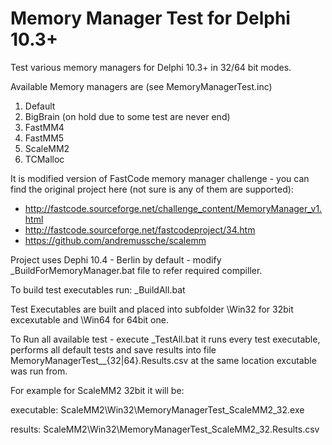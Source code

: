# Memory Manager Test for Delphi 10.3+
Test various memory managers for Delphi 10.3+ in 32/64 bit modes.

Available Memory managers are (see MemoryManagerTest.inc)
1. Default
2. BigBrain (on hold due to some test are never end)
3. FastMM4
4. FastMM5
5. ScaleMM2
6. TCMalloc

It is modified version of FastCode memory manager challenge - you can find the original project here (not sure is any of them are supported):
- http://fastcode.sourceforge.net/challenge_content/MemoryManager_v1.html
- http://fastcode.sourceforge.net/fastcodeproject/34.htm
- https://github.com/andremussche/scalemm

Project uses Dephi 10.4 - Berlin by default - modify \_BuildForMemoryManager.bat file to refer required compiller.

To build test executables run:
\_BuildAll.bat

Test Executables are built and placed into subfolder <MemoryManagerFolder>\Win32 for 32bit excexutable and <MemoryManagerFolder>\Win64 for 64bit one.

To Run all available test - execute \_TestAll.bat it runs every test executable, performs all default tests and save results into file MemoryManagerTest_<MemoryManagerName>_{32|64}.Results.csv at the same location excutable was run from. 
  
For example for ScaleMM2 32bit it will be:

executable:
  ScaleMM2\Win32\MemoryManagerTest_ScaleMM2_32.exe

results:
  ScaleMM2\Win32\MemoryManagerTest_ScaleMM2_32.Results.csv 

